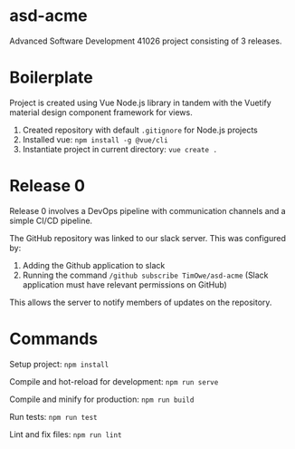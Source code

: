 # asd-acme
Advanced Software Development 41026 project consisting of 3 releases.

# Boilerplate
Project is created using Vue Node.js library in tandem with the Vuetify material design component framework for views.
1. Created repository with default `.gitignore` for Node.js projects 
2. Installed vue: `npm install -g @vue/cli`
3. Instantiate project in current directory: `vue create .`

# Release 0
Release 0 involves a DevOps pipeline with communication channels and a simple
CI/CD pipeline.

The GitHub repository was linked to our slack server. This was configured by:
1. Adding the Github application to slack
2. Running the command `/github subscribe TimOwe/asd-acme` (Slack application must have relevant permissions on GitHub)

This allows the server to notify members of updates on the repository.

# Commands
Setup project: `npm install`

Compile and hot-reload for development: `npm run serve`

Compile and minify for production: `npm run build`

Run tests: `npm run test`

Lint and fix files: `npm run lint`